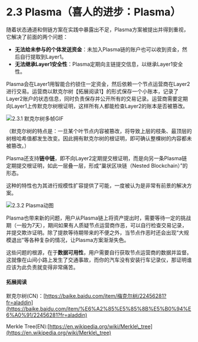 # 2.3 Plasma（喜人的进步：Plasma）

随着状态通道和侧链方案在实践中暴露出不足，Plasma方案被提出并得到重视，它解决了前面的两个问题：

* **无法给未参与的个体发送资金**：未加入Plasma链的账户也可以收到资金，然后自行提取到Layer1。
* **无法继承Layer1安全性**：Plasma定期向主链提交信息，以继承Layer1安全性。

Plasma会在Layer1用智能合约锁住一定资金，然后依赖一个节点运营商在Layer2进行交易。运营商以默克尔树【拓展阅读1】的形式保存一个小账本，记录了Layer2账户的状态信息，同时负责保存并公开所有的交易记录。运营商需要定期向Layer1上传默克尔树根证明，这样所有人都能检查Layer2的账本是否被篡改。

![2.3.1 默克尔树多帧GIF](https://www.notion.so/image/https%3A%2F%2Fs3-us-west-2.amazonaws.com%2Fsecure.notion-static.com%2F12d6d1d5-06d9-4ebd-8f77-8284c98f5c48%2FUntitled.png?id=65bb3b70-8204-4ecf-813a-c3eba06e0c9f\&table=block\&spaceId=b1dd17ad-aa83-4faf-9395-5329c519d830\&width=2000\&userId=e298088e-2c93-42ed-870b-b44d950d1eae\&cache=v2)

（默克尔树的特点是：一旦某个叶节点内容被篡改，将导致上层的枝条、最顶层的树根哈希值都发生改变。因此拥有默克尔树的根证明，即可确认整棵树的内容都未被篡改。）

Plasma还支持**链中链**，即不向Layer2定期提交根证明，而是向另一条Plasma链定期提交根证明，如此一层叠一层，形成“巢状区块链（Nested Blockchain）”的形态。

这种的特性也为其进行规模性扩容提供了可能，一度被认为是非常有前景的解决方案。

![2.3.2 Plasma动图](https://www.notion.so/image/https%3A%2F%2Fs3-us-west-2.amazonaws.com%2Fsecure.notion-static.com%2Fb28d284b-df94-4683-8fd0-f90a1b4c89da%2FUntitled.png?id=299e2912-b95a-47cd-97c7-28e2edc0c15c\&table=block\&spaceId=b1dd17ad-aa83-4faf-9395-5329c519d830\&width=2000\&userId=e298088e-2c93-42ed-870b-b44d950d1eae\&cache=v2)

Plasma也带来新的问题，用户从Plasma链上将资产提出时，需要等待一定的挑战期（一般为7天），期间如果有人质疑节点运营商作恶，可以自行检查交易记录，并提交欺诈证明。除了提款等待期带来的不便之外，当节点作恶时还会出现“大规模退出”等各种复杂的情况，让Plasma方案渐渐失色。

这些问题的根源，在于**数据可用性**，用户需要自行获取节点运营商的数据并监督。这就像在山间小路上发生了交通事故，而你的汽车没有安装行车记录仪，那证明谁应该为此负责就变得非常痛苦。



#### 拓展阅读

默克尔树(CN)：[https://baike.baidu.com/item/梅克尔树/22456281?fr=aladdin](https://baike.baidu.com/item/%E6%A2%85%E5%85%8B%E5%B0%94%E6%A0%91/22456281?fr=aladdin)

Merkle Tree(EN):[https://en.wikipedia.org/wiki/Merkle\_tree](https://en.wikipedia.org/wiki/Merkle\_tree)

